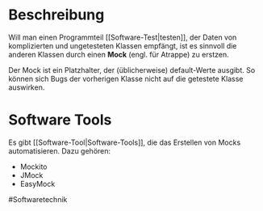 # Beschreibung
Will man einen Programmteil [[Software-Test|testen]], der Daten von komplizierten und ungetesteten Klassen empfängt, ist es sinnvoll die anderen Klassen durch einen **Mock** (engl. für Atrappe) zu erstzen.

Der Mock ist ein Platzhalter, der (üblicherweise) default-Werte ausgibt. So können sich Bugs der vorherigen Klasse nicht auf die getestete Klasse auswirken.

# Software Tools
Es gibt [[Software-Tool|Software-Tools]], die das Erstellen von Mocks automatisieren. Dazu gehören:
- Mockito
- JMock
- EasyMock


#Softwaretechnik 